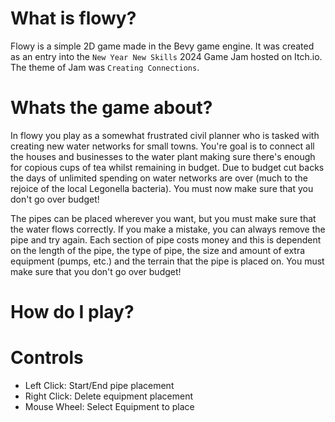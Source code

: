 # What is flowy?

Flowy is a simple 2D game made in the Bevy game engine. It was created as an entry into the `New Year New Skills` 2024 Game Jam hosted on Itch.io. The theme of Jam was `Creating Connections`.

# Whats the game about?

In flowy you play as a somewhat frustrated civil planner who is tasked with creating new water networks for small towns. You're goal is to connect all the houses and businesses to the water plant making sure there's enough for copious cups of tea whilst remaining in budget. Due to budget cut backs the days of unlimited spending on water networks are over (much to the rejoice of the local Legonella bacteria). You must now make sure that you don't go over budget!

The pipes can be placed wherever you want, but you must make sure that the water flows correctly. If you make a mistake, you can always remove the pipe and try again. Each section of pipe costs money and this is dependent on the length of the pipe, the type of pipe, the size and amount of extra equipment (pumps, etc.) and the terrain that the pipe is placed on. You must make sure that you don't go over budget!

# How do I play?

# Controls

- Left Click: Start/End pipe placement
- Right Click: Delete equipment placement
- Mouse Wheel: Select Equipment to place


